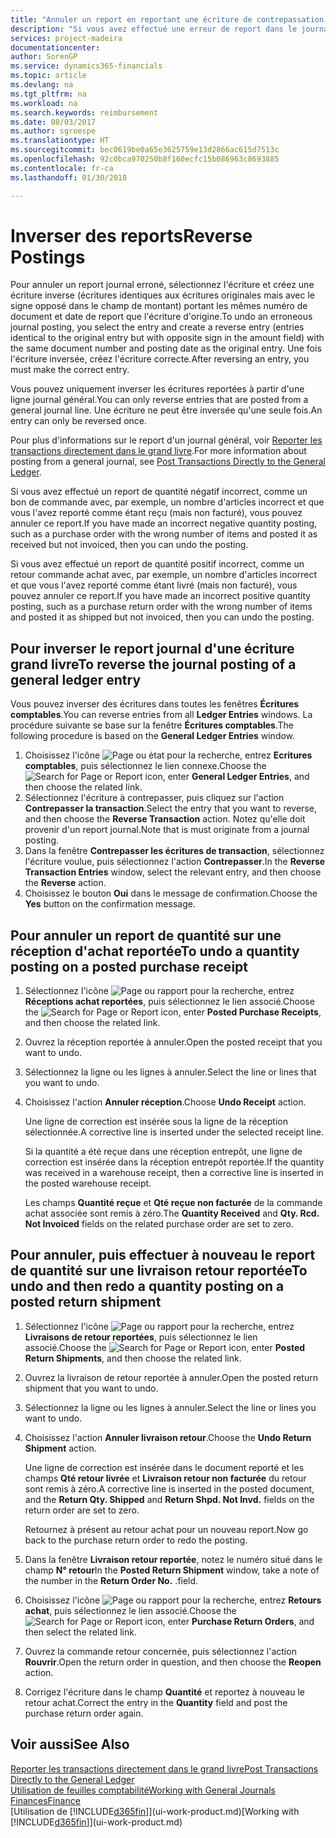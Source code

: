 ```yaml
---
title: "Annuler un report en reportant une écriture de contrepassation | Microsoft Docs"
description: "Si vous avez effectué une erreur de report dans le journal général, vous pouvez utiliser la fonction Inverser la transaction pour annuler le report avec une piste d'audit correcte."
services: project-madeira
documentationcenter: 
author: SorenGP
ms.service: dynamics365-financials
ms.topic: article
ms.devlang: na
ms.tgt_pltfrm: na
ms.workload: na
ms.search.keywords: reimbursement
ms.date: 08/03/2017
ms.author: sgroespe
ms.translationtype: HT
ms.sourcegitcommit: bec0619be0a65e3625759e13d2866ac615d7513c
ms.openlocfilehash: 92c0bca970250b8f160ecfc15b086963c8693885
ms.contentlocale: fr-ca
ms.lasthandoff: 01/30/2018

---
```

# <a name="reverse-postings"></a><span data-ttu-id="8967c-103">Inverser des reports</span><span class="sxs-lookup"><span data-stu-id="8967c-103">Reverse Postings</span></span>
<span data-ttu-id="8967c-104">Pour annuler un report journal erroné, sélectionnez l'écriture et créez une écriture inverse (écritures identiques aux écritures originales mais avec le signe opposé dans le champ de montant) portant les mêmes numéro de document et date de report que l'écriture d'origine.</span><span class="sxs-lookup"><span data-stu-id="8967c-104">To undo an erroneous journal posting, you select the entry and create a reverse entry (entries identical to the original entry but with opposite sign in the amount field) with the same document number and posting date as the original entry.</span></span> <span data-ttu-id="8967c-105">Une fois l'écriture inversée, créez l'écriture correcte.</span><span class="sxs-lookup"><span data-stu-id="8967c-105">After reversing an entry, you must make the correct entry.</span></span>

<span data-ttu-id="8967c-106">Vous pouvez uniquement inverser les écritures reportées à partir d'une ligne journal général.</span><span class="sxs-lookup"><span data-stu-id="8967c-106">You can only reverse entries that are posted from a general journal line.</span></span> <span data-ttu-id="8967c-107">Une écriture ne peut être inversée qu'une seule fois.</span><span class="sxs-lookup"><span data-stu-id="8967c-107">An entry can only be reversed once.</span></span>

<span data-ttu-id="8967c-108">Pour plus d'informations sur le report d'un journal général, voir [Reporter les transactions directement dans le grand livre](finance-how-post-transactions-directly.md).</span><span class="sxs-lookup"><span data-stu-id="8967c-108">For more information about posting from a general journal, see [Post Transactions Directly to the General Ledger](finance-how-post-transactions-directly.md).</span></span>

<span data-ttu-id="8967c-109">Si vous avez effectué un report de quantité négatif incorrect, comme un bon de commande avec, par exemple, un nombre d'articles incorrect et que vous l'avez reporté comme étant reçu (mais non facturé), vous pouvez annuler ce report.</span><span class="sxs-lookup"><span data-stu-id="8967c-109">If you have made an incorrect negative quantity posting, such as a purchase order with the wrong number of items and posted it as received but not invoiced, then you can undo the posting.</span></span>

<span data-ttu-id="8967c-110">Si vous avez effectué un report de quantité positif incorrect, comme un retour commande achat avec, par exemple, un nombre d'articles incorrect et que vous l'avez reporté comme étant livré (mais non facturé), vous pouvez annuler ce report.</span><span class="sxs-lookup"><span data-stu-id="8967c-110">If you have made an incorrect positive quantity posting, such as a purchase return order with the wrong number of items and posted it as shipped but not invoiced, then you can undo the posting.</span></span>   

## <a name="to-reverse-the-journal-posting-of-a-general-ledger-entry"></a><span data-ttu-id="8967c-111">Pour inverser le report journal d'une écriture grand livre</span><span class="sxs-lookup"><span data-stu-id="8967c-111">To reverse the journal posting of a general ledger entry</span></span>
<span data-ttu-id="8967c-112">Vous pouvez inverser des écritures dans toutes les fenêtres **Écritures comptables**.</span><span class="sxs-lookup"><span data-stu-id="8967c-112">You can reverse entries from all **Ledger Entries** windows.</span></span> <span data-ttu-id="8967c-113">La procédure suivante se base sur la fenêtre **Écritures comptables**.</span><span class="sxs-lookup"><span data-stu-id="8967c-113">The following procedure is based on the **General Ledger Entries** window.</span></span>
1. <span data-ttu-id="8967c-114">Choisissez l'icône ![Page ou état pour la recherche](media/ui-search/search_small.png "icône Page ou état pour la recherche"), entrez **Ecritures comptables**, puis sélectionnez le lien connexe.</span><span class="sxs-lookup"><span data-stu-id="8967c-114">Choose the ![Search for Page or Report](media/ui-search/search_small.png "Search for Page or Report icon") icon, enter **General Ledger Entries**, and then choose the related link.</span></span>
2. <span data-ttu-id="8967c-115">Sélectionnez l'écriture à contrepasser, puis cliquez sur l'action **Contrepasser la transaction**.</span><span class="sxs-lookup"><span data-stu-id="8967c-115">Select the entry that you want to reverse, and then choose the **Reverse Transaction** action.</span></span> <span data-ttu-id="8967c-116">Notez qu'elle doit provenir d'un report journal.</span><span class="sxs-lookup"><span data-stu-id="8967c-116">Note that is must originate from a journal posting.</span></span>
3. <span data-ttu-id="8967c-117">Dans la fenêtre **Contrepasser les écritures de transaction**, sélectionnez l'écriture voulue, puis sélectionnez l'action **Contrepasser**.</span><span class="sxs-lookup"><span data-stu-id="8967c-117">In the **Reverse Transaction Entries** window, select the relevant entry, and then choose the **Reverse** action.</span></span>
4. <span data-ttu-id="8967c-118">Choisissez le bouton **Oui** dans le message de confirmation.</span><span class="sxs-lookup"><span data-stu-id="8967c-118">Choose the **Yes** button on the confirmation message.</span></span>

## <a name="to-undo-a-quantity-posting-on-a-posted-purchase-receipt"></a><span data-ttu-id="8967c-119">Pour annuler un report de quantité sur une réception d'achat reportée</span><span class="sxs-lookup"><span data-stu-id="8967c-119">To undo a quantity posting on a posted purchase receipt</span></span>  

1.  <span data-ttu-id="8967c-120">Sélectionnez l'icône ![Page ou rapport pour la recherche](media/ui-search/search_small.png "icône Page ou rapport pour la recherche"), entrez **Réceptions achat reportées**, puis sélectionnez le lien associé.</span><span class="sxs-lookup"><span data-stu-id="8967c-120">Choose the ![Search for Page or Report](media/ui-search/search_small.png "Search for Page or Report icon") icon, enter **Posted Purchase Receipts**, and then choose the related link.</span></span>  
2.  <span data-ttu-id="8967c-121">Ouvrez la réception reportée à annuler.</span><span class="sxs-lookup"><span data-stu-id="8967c-121">Open the posted receipt that you want to undo.</span></span>  
3.  <span data-ttu-id="8967c-122">Sélectionnez la ligne ou les lignes à annuler.</span><span class="sxs-lookup"><span data-stu-id="8967c-122">Select the line or lines that you want to undo.</span></span>  
4.  <span data-ttu-id="8967c-123">Choisissez l'action **Annuler réception**.</span><span class="sxs-lookup"><span data-stu-id="8967c-123">Choose **Undo Receipt** action.</span></span>

    <span data-ttu-id="8967c-124">Une ligne de correction est insérée sous la ligne de la réception sélectionnée.</span><span class="sxs-lookup"><span data-stu-id="8967c-124">A corrective line is inserted under the selected receipt line.</span></span>  

    <span data-ttu-id="8967c-125">Si la quantité a été reçue dans une réception entrepôt, une ligne de correction est insérée dans la réception entrepôt reportée.</span><span class="sxs-lookup"><span data-stu-id="8967c-125">If the quantity was received in a warehouse receipt, then a corrective line is inserted in the posted warehouse receipt.</span></span>  

    <span data-ttu-id="8967c-126">Les champs **Quantité reçue** et **Qté reçue non facturée** de la commande achat associée sont remis à zéro.</span><span class="sxs-lookup"><span data-stu-id="8967c-126">The **Quantity Received** and **Qty. Rcd. Not Invoiced** fields on the related purchase order are set to zero.</span></span>

## <a name="to-undo-and-then-redo-a-quantity-posting-on-a-posted-return-shipment"></a><span data-ttu-id="8967c-127">Pour annuler, puis effectuer à nouveau le report de quantité sur une livraison retour reportée</span><span class="sxs-lookup"><span data-stu-id="8967c-127">To undo and then redo a quantity posting on a posted return shipment</span></span>

1.  <span data-ttu-id="8967c-128">Sélectionnez l'icône ![Page ou rapport pour la recherche](media/ui-search/search_small.png "icône Page ou rapport pour la recherche"), entrez **Livraisons de retour reportées**, puis sélectionnez le lien associé.</span><span class="sxs-lookup"><span data-stu-id="8967c-128">Choose the ![Search for Page or Report](media/ui-search/search_small.png "Search for Page or Report icon") icon, enter **Posted Return Shipments**, and then choose the related link.</span></span>  
2.  <span data-ttu-id="8967c-129">Ouvrez la livraison de retour reportée à annuler.</span><span class="sxs-lookup"><span data-stu-id="8967c-129">Open the posted return shipment that you want to undo.</span></span>
3. <span data-ttu-id="8967c-130">Sélectionnez la ligne ou les lignes à annuler.</span><span class="sxs-lookup"><span data-stu-id="8967c-130">Select the line or lines you want to undo.</span></span>  

4.  <span data-ttu-id="8967c-131">Choisissez l'action **Annuler livraison retour**.</span><span class="sxs-lookup"><span data-stu-id="8967c-131">Choose the **Undo Return Shipment** action.</span></span>  

    <span data-ttu-id="8967c-132">Une ligne de correction est insérée dans le document reporté et les champs **Qté retour livrée** et **Livraison retour non facturée** du retour sont remis à zéro.</span><span class="sxs-lookup"><span data-stu-id="8967c-132">A corrective line is inserted in the posted document, and the **Return Qty. Shipped** and **Return Shpd. Not Invd.** fields on the return order are set to zero.</span></span>  

    <span data-ttu-id="8967c-133">Retournez à présent au retour achat pour un nouveau report.</span><span class="sxs-lookup"><span data-stu-id="8967c-133">Now go back to the purchase return order to redo the posting.</span></span>  

5.  <span data-ttu-id="8967c-134">Dans la fenêtre **Livraison retour reportée**, notez le numéro situé dans le champ **N° retour**</span><span class="sxs-lookup"><span data-stu-id="8967c-134">In the **Posted Return Shipment** window, take a note of the number in the **Return Order No.**</span></span> <span data-ttu-id="8967c-135">.</span><span class="sxs-lookup"><span data-stu-id="8967c-135">field.</span></span>  
6.  <span data-ttu-id="8967c-136">Choisissez l'icône ![Page ou rapport pour la recherche](media/ui-search/search_small.png "icône Page ou rapport pour la recherche"), entrez **Retours achat**, puis sélectionnez le lien associé.</span><span class="sxs-lookup"><span data-stu-id="8967c-136">Choose the ![Search for Page or Report](media/ui-search/search_small.png "Search for Page or Report icon") icon, enter **Purchase Return Orders**, and then select the related link.</span></span>  
7.  <span data-ttu-id="8967c-137">Ouvrez la commande retour concernée, puis sélectionnez l'action **Rouvrir**.</span><span class="sxs-lookup"><span data-stu-id="8967c-137">Open the return order in question, and then choose the **Reopen** action.</span></span>  
8.  <span data-ttu-id="8967c-138">Corrigez l'écriture dans le champ **Quantité** et reportez à nouveau le retour achat.</span><span class="sxs-lookup"><span data-stu-id="8967c-138">Correct the entry in the **Quantity** field and post the purchase return order again.</span></span>  

## <a name="see-also"></a><span data-ttu-id="8967c-139">Voir aussi</span><span class="sxs-lookup"><span data-stu-id="8967c-139">See Also</span></span>
[<span data-ttu-id="8967c-140">Reporter les transactions directement dans le grand livre</span><span class="sxs-lookup"><span data-stu-id="8967c-140">Post Transactions Directly to the General Ledger</span></span>](finance-how-post-transactions-directly.md)  
[<span data-ttu-id="8967c-141">Utilisation de feuilles comptabilité</span><span class="sxs-lookup"><span data-stu-id="8967c-141">Working with General Journals</span></span>](ui-work-general-journals.md)  
[<span data-ttu-id="8967c-142">Finances</span><span class="sxs-lookup"><span data-stu-id="8967c-142">Finance</span></span>](finance.md)  
<span data-ttu-id="8967c-143">[Utilisation de [!INCLUDE[d365fin](includes/d365fin_md.md)]](ui-work-product.md)</span><span class="sxs-lookup"><span data-stu-id="8967c-143">[Working with [!INCLUDE[d365fin](includes/d365fin_md.md)]](ui-work-product.md)</span></span>  

